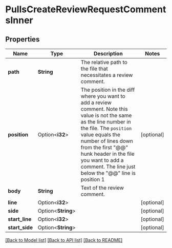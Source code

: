 # PullsCreateReviewRequestCommentsInner

## Properties

Name | Type | Description | Notes
------------ | ------------- | ------------- | -------------
**path** | **String** | The relative path to the file that necessitates a review comment. | 
**position** | Option<**i32**> | The position in the diff where you want to add a review comment. Note this value is not the same as the line number in the file. The `position` value equals the number of lines down from the first \"@@\" hunk header in the file you want to add a comment. The line just below the \"@@\" line is position 1 | [optional]
**body** | **String** | Text of the review comment. | 
**line** | Option<**i32**> |  | [optional]
**side** | Option<**String**> |  | [optional]
**start_line** | Option<**i32**> |  | [optional]
**start_side** | Option<**String**> |  | [optional]

[[Back to Model list]](../README.md#documentation-for-models) [[Back to API list]](../README.md#documentation-for-api-endpoints) [[Back to README]](../README.md)


